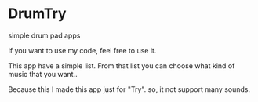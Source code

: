 # DrumTry
simple drum pad apps

If you want to use my code, feel free to use it. 

This app have a simple list.
From that list you can choose what kind of music that you want..

Because this I made this app just for "Try". so, it not support many sounds.
